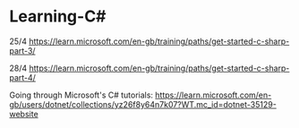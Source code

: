 # Learning-C#
25/4
https://learn.microsoft.com/en-gb/training/paths/get-started-c-sharp-part-3/

28/4
https://learn.microsoft.com/en-gb/training/paths/get-started-c-sharp-part-4/

Going through Microsoft's C# tutorials:
https://learn.microsoft.com/en-gb/users/dotnet/collections/yz26f8y64n7k07?WT.mc_id=dotnet-35129-website
